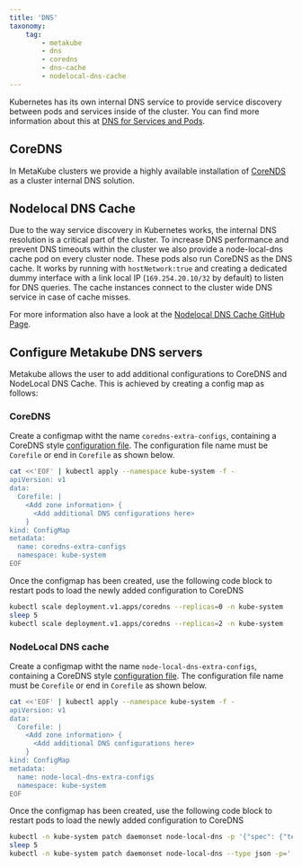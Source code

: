 ```yaml
---
title: 'DNS'
taxonomy:
    tag:
        - metakube
        - dns
        - coredns
        - dns-cache
        - nodelocal-dns-cache
---
```


Kubernetes has its own internal DNS service to provide service discovery between pods and services inside of the cluster. You can find more information about this at [DNS for Services and Pods](https://kubernetes.io/docs/concepts/services-networking/dns-pod-service/).

## CoreDNS

In MetaKube clusters we provide a highly available installation of [CoreNDS](https://coredns.io/) as a cluster internal DNS solution.

## Nodelocal DNS Cache

Due to the way service discovery in Kubernetes works, the internal DNS resolution is a critical part of the cluster. To increase DNS performance and prevent DNS timeouts within the cluster we also provide a node-local-dns cache pod on every cluster node. These pods also run CoreDNS as the DNS cache. It works by running with `hostNetwork:true` and creating a dedicated dummy interface with a link local IP (`169.254.20.10/32` by default) to listen for DNS queries. The cache instances connect to the cluster wide DNS service in case of cache misses.

For more information also have a look at the [Nodelocal DNS Cache GitHub Page](https://github.com/kubernetes/kubernetes/tree/master/cluster/addons/dns/nodelocaldns).

## Configure Metakube DNS servers

Metakube allows the user to add additional configurations to CoreDNS and NodeLocal DNS Cache. This is achieved by creating a config map as follows:

### CoreDNS
Create a configmap witht the name `coredns-extra-configs`, containing a CoreDNS style [configuration file](https://coredns.io/manual/toc/#configuration).
The configuration file name must be `Corefile` or end in `Corefile` as shown below.
```bash
cat <<'EOF' | kubectl apply --namespace kube-system -f -
apiVersion: v1
data:
  Corefile: |
    <Add zone information> {
      <Add additional DNS configurations here>   
    }
kind: ConfigMap
metadata:
  name: coredns-extra-configs
  namespace: kube-system
EOF
```

Once the configmap has been created, use the following code block to restart pods to load the newly added configuration to CoreDNS

```bash
kubectl scale deployment.v1.apps/coredns --replicas=0 -n kube-system
sleep 5
kubectl scale deployment.v1.apps/coredns --replicas=2 -n kube-system
```

### NodeLocal DNS cache
Create a configmap witht the name `node-local-dns-extra-configs`, containing a CoreDNS style [configuration file](https://coredns.io/manual/toc/#configuration).
The configuration file name must be `Corefile` or end in `Corefile` as shown below.
```bash
cat <<'EOF' | kubectl apply --namespace kube-system -f -
apiVersion: v1
data:
  Corefile: |
    <Add zone information> {
      <Add additional DNS configurations here>   
    }
kind: ConfigMap
metadata:
  name: node-local-dns-extra-configs
  namespace: kube-system
EOF
```

Once the configmap has been created, use the following code block to restart pods to load the newly added configuration to CoreDNS

```bash
kubectl -n kube-system patch daemonset node-local-dns -p '{"spec": {"template": {"spec": {"nodeSelector": {"non-existing": "true"}}}}}'
sleep 5
kubectl -n kube-system patch daemonset node-local-dns --type json -p='[{"op": "remove", "path": "/spec/template/spec/nodeSelector/non-existing"}]'
```
